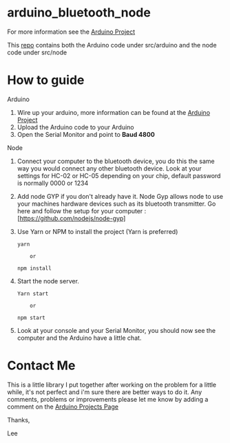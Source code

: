 # arduino_bluetooth_node

For more information see the [Arduino Project](https://create.arduino.cc/projecthub/mayooghgirish/arduino-bluetooth-basic-tutorial-d8b737)

This [repo](https://github.com/leevincentwilson/arduino_bluetooth_node) contains both the Arduino code under src/arduino and the node code under src/node

# How to guide

Arduino

1.   Wire up your arduino, more information can be found at the [Arduino Project](https://create.arduino.cc/projecthub/mayooghgirish/arduino-bluetooth-basic-tutorial-d8b737)
2.   Upload the Arduino code to your Arduino
3.   Open the Serial Monitor and point to **Baud 4800** 

Node

1.    Connect your computer to the bluetooth device, you do this the same way you would connect any other bluetooth device. Look at your settings for
      HC-02 or HC-05 depending on your chip, default password is normally 0000 or 1234
1.    Add node GYP if you don't already have it. Node Gyp allows node to use your machines hardware devices such as its bluetooth transmitter.
      Go here and follow the setup for your computer : [https://github.com/nodejs/node-gyp]
2.    Use Yarn or NPM to install the project (Yarn is preferred)

          yarn
          
              or
              
          npm install
          
3.    Start the node server. 

          Yarn start
          
              or
              
          npm start   
          
4.    Look at your console and your Serial Monitor, you should now see the computer and the Arduino have a little chat. 
      
      
# Contact Me

This is a little library I put together after working on the problem for a little while, it's not perfect and i'm sure there are better ways to do it. Any comments, problems or improvements please let me know by adding a comment on the [Arduino Projects Page](https://create.arduino.cc/projecthub/mayooghgirish/arduino-bluetooth-basic-tutorial-d8b737)

Thanks,

Lee
      
